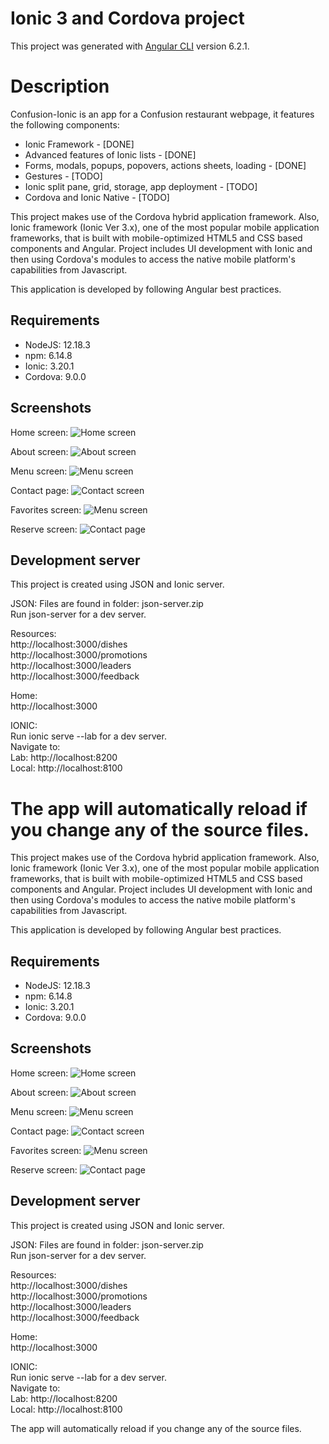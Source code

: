 # Ionic 3 and Cordova project

This project was generated with [Angular CLI](https://github.com/angular/angular-cli) version 6.2.1.

# Description

Confusion-Ionic is an app for a Confusion restaurant webpage, it features the following components:
* Ionic Framework - [DONE]
* Advanced features of Ionic lists - [DONE]
* Forms, modals, popups, popovers, actions sheets, loading - [DONE]
* Gestures - [TODO]
* Ionic split pane, grid, storage, app deployment - [TODO]
* Cordova and Ionic Native - [TODO]

This project makes use of the Cordova hybrid application framework. Also, Ionic framework (Ionic Ver 3.x), one of the most popular mobile application frameworks, that is built with mobile-optimized HTML5 and CSS based components and Angular. Project includes UI development with Ionic and then using Cordova's modules to access the native mobile platform's capabilities from Javascript.

This application is developed by following Angular best practices.

## Requirements
* NodeJS: 12.18.3
* npm: 6.14.8
* Ionic: 3.20.1
* Cordova: 9.0.0

## Screenshots

Home screen:
![Home screen](https://i.imgur.com/yqlZPvT.png)

About screen:
![About screen](https://i.imgur.com/ggdRgqE.png)

Menu screen:
![Menu screen](https://i.imgur.com/jvyc3qA.png)

Contact page:
![Contact screen](https://i.imgur.com/tr4ixfA.png)

Favorites screen:
![Menu screen](https://i.imgur.com/bl4XO9h.png)

Reserve screen:
![Contact page](https://i.imgur.com/jJU4dod.png)

## Development server

This project is created using JSON and Ionic server.

JSON:
Files are found in folder: json-server.zip
<br>
Run json-server for a dev server.

Resources:
<br>
http://localhost:3000/dishes
<br>
http://localhost:3000/promotions
<br>
http://localhost:3000/leaders
<br>
http://localhost:3000/feedback
<br>

Home:
<br>
http://localhost:3000

IONIC:
<br>
Run ionic serve --lab for a dev server.
<br>
Navigate to:
<br>
Lab: http://localhost:8200
<br>
Local: http://localhost:8100

The app will automatically reload if you change any of the source files.
=======
This project makes use of the Cordova hybrid application framework. Also, Ionic framework (Ionic Ver 3.x), one of the most popular mobile application frameworks, that is built with mobile-optimized HTML5 and CSS based components and Angular. Project includes UI development with Ionic and then using Cordova's modules to access the native mobile platform's capabilities from Javascript.

This application is developed by following Angular best practices.

## Requirements
* NodeJS: 12.18.3
* npm: 6.14.8
* Ionic: 3.20.1
* Cordova: 9.0.0

## Screenshots

Home screen:
![Home screen](https://i.imgur.com/yqlZPvT.png)

About screen:
![About screen](https://i.imgur.com/ggdRgqE.png)

Menu screen:
![Menu screen](https://i.imgur.com/jvyc3qA.png)

Contact page:
![Contact screen](https://i.imgur.com/tr4ixfA.png)

Favorites screen:
![Menu screen](https://i.imgur.com/bl4XO9h.png)

Reserve screen:
![Contact page](https://i.imgur.com/jJU4dod.png)

## Development server

This project is created using JSON and Ionic server.

JSON:
Files are found in folder: json-server.zip
<br>
Run json-server for a dev server.

Resources:
<br>
http://localhost:3000/dishes
<br>
http://localhost:3000/promotions
<br>
http://localhost:3000/leaders
<br>
http://localhost:3000/feedback
<br>

Home:
<br>
http://localhost:3000

IONIC:
<br>
Run ionic serve --lab for a dev server.
<br>
Navigate to:
<br>
Lab: http://localhost:8200
<br>
Local: http://localhost:8100

The app will automatically reload if you change any of the source files.


